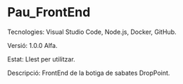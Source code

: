 # Pau_FrontEnd

Tecnologies: Visual Studio Code, Node.js, Docker, GitHub.

Versió: 1.0.0 Alfa.

Estat: Llest per utilitzar.

Descripció: FrontEnd de la botiga de sabates DropPoint.
